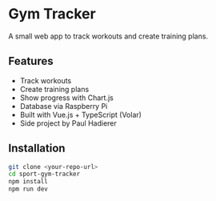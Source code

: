 # Gym Tracker

A small web app to track workouts and create training plans.

## Features

- Track workouts
- Create training plans
- Show progress with Chart.js
- Database via Raspberry Pi
- Built with Vue.js + TypeScript (Volar)
- Side project by Paul Hadierer

## Installation

```bash
git clone <your-repo-url>
cd sport-gym-tracker
npm install
npm run dev
